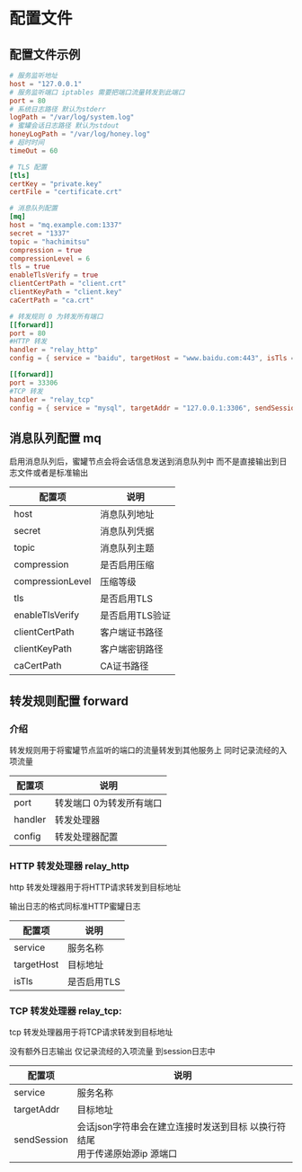# 配置文件

## 配置文件示例


```toml
# 服务监听地址
host = "127.0.0.1"
# 服务监听端口 iptables 需要把端口流量转发到此端口
port = 80
# 系统日志路径 默认为stderr
logPath = "/var/log/system.log"
# 蜜罐会话日志路径 默认为stdout
honeyLogPath = "/var/log/honey.log"
# 超时时间
timeOut = 60

# TLS 配置
[tls]
certKey = "private.key"
certFile = "certificate.crt"

# 消息队列配置
[mq]
host = "mq.example.com:1337"
secret = "1337"
topic = "hachimitsu"
compression = true
compressionLevel = 6
tls = true
enableTlsVerify = true
clientCertPath = "client.crt"
clientKeyPath = "client.key"
caCertPath = "ca.crt"

# 转发规则 0 为转发所有端口
[[forward]]
port = 80
#HTTP 转发
handler = "relay_http"
config = { service = "baidu", targetHost = "www.baidu.com:443", isTls = "true" }

[[forward]]
port = 33306
#TCP 转发
handler = "relay_tcp"
config = { service = "mysql", targetAddr = "127.0.0.1:3306", sendSession = "false" }

```

## 消息队列配置 mq

启用消息队列后，蜜罐节点会将会话信息发送到消息队列中 而不是直接输出到日志文件或者是标准输出

| 配置项              | 说明        |
|------------------|-----------|
| host             | 消息队列地址    |
| secret           | 消息队列凭据    |
| topic            | 消息队列主题    |
| compression      | 是否启用压缩    |
| compressionLevel | 压缩等级      |
| tls              | 是否启用TLS   |
| enableTlsVerify  | 是否启用TLS验证 |
| clientCertPath   | 客户端证书路径   |
| clientKeyPath    | 客户端密钥路径   |
| caCertPath       | CA证书路径    |

## 转发规则配置 forward
### 介绍
转发规则用于将蜜罐节点监听的端口的流量转发到其他服务上 同时记录流经的入项流量

| 配置项     | 说明            |
|---------|---------------|
| port    | 转发端口 0为转发所有端口 |
| handler | 转发处理器         |
| config  | 转发处理器配置       |



### HTTP 转发处理器 relay_http
http 转发处理器用于将HTTP请求转发到目标地址

输出日志的格式同标准HTTP蜜罐日志

| 配置项        | 说明      |
|------------|---------|
| service    | 服务名称    |
| targetHost | 目标地址    |
| isTls      | 是否启用TLS |

### TCP 转发处理器 relay_tcp:
tcp 转发处理器用于将TCP请求转发到目标地址

没有额外日志输出 仅记录流经的入项流量 到session日志中

| 配置项         | 说明                                              |
|-------------|-------------------------------------------------|
| service     | 服务名称                                            |
| targetAddr  | 目标地址                                            |
| sendSession | 会话json字符串会在建立连接时发送到目标 以换行符结尾 <br/>用于传递原始源ip 源端口 |
